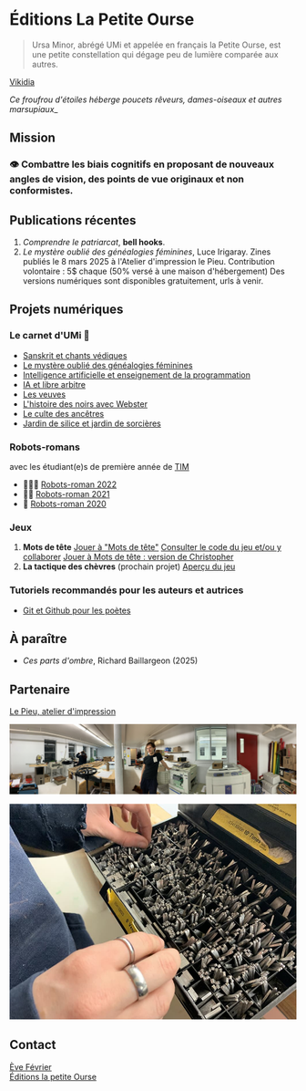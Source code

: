 # Éditions La Petite Ourse

> Ursa Minor, abrégé UMi et appelée en français la Petite Ourse, est une petite constellation qui dégage peu de lumière comparée aux autres. 

  [Vikidia](https://fr.vikidia.org/wiki/Petite_Ourse)

_Ce froufrou d'étoiles héberge poucets rêveurs, dames-oiseaux et autres marsupiaux__   
  
## Mission 
### 👁️‍ Combattre les biais cognitifs en proposant de nouveaux angles de vision, des points de vue originaux et non conformistes. 
 

## Publications récentes
1. *Comprendre le patriarcat*, **bell hooks**.
2. *Le mystère oublié des généalogies féminines*, Luce Irigaray.
Zines publiés le 8 mars 2025 à l'Atelier d'impression le Pieu. 
Contribution volontaire : 5$ chaque (50% versé à une maison d'hébergement)
Des versions numériques sont disponibles gratuitement, urls à venir.

## Projets numériques
### Le carnet d'UMi 🥷
- [Sanskrit et chants védiques](sanskrit/c01.md)
- [Le mystère oublié des généalogies féminines](billets/mystere.md)
- [Intelligence artificielle et enseignement de la programmation](billets/ia-pedagogie-developpement-web.md) 
- [IA et libre arbitre](billets/le-libre-arbitre.md)
- [Les veuves](billets/les-veuves.md)
- [L'histoire des noirs avec Webster](billets/webster.md)
- [Le culte des ancêtres](billets/short-expedition-01.md)
- [Jardin de silice et jardin de sorcières](billets/first-roadtrip.md)
  
### Robots-romans
avec les étudiant(e)s de première année de [TIM](https://timcsf.ca/)
- 🤖🤖🤖 [Robots-roman 2022](https://evefevrier.github.io/robots-roman/)
- 🤖🤖 [Robots-roman 2021](https://evefevrier.github.io/robots-roman/2021/)
- 🤖 [Robots-roman 2020](https://evefevrier.github.io/robots-roman/2020/)

### Jeux 
1. __Mots de tête__
[Jouer à "Mots de tête"](https://evefevrier.github.io/wordle/)
[Consulter le code du jeu et/ou y collaborer](https://github.com/evefevrier/wordle)
[Jouer à Mots de tête : version de Christopher](#)
2. __La tactique des chèvres__ (prochain projet)
[Aperçu du jeu](la-tactique-des-chevres/pdf/BaghChal_regles-du-jeu.pdf)

### Tutoriels recommandés pour les auteurs et autrices
- [Git et Github pour les poètes](https://thecodingtrain.com/tracks/git-and-github-for-poets)

## À paraître
- *Ces parts d'ombre*, Richard Baillargeon (2025) 
 
## Partenaire
[Le Pieu, atelier d'impression](https://www.facebook.com/atelierlepieu)  
  
![lePieu-riso-mz](media/lePieu-riso-mz.jpeg)

![lePieu-police-venus](media/lePieu-police-venus.jpeg)

## Contact 
[Ève Février](mailto:editionsLaPetiteOurse@gmail.com)  
[Éditions la petite Ourse](https:/editionslapetiteourse.com/)

 
